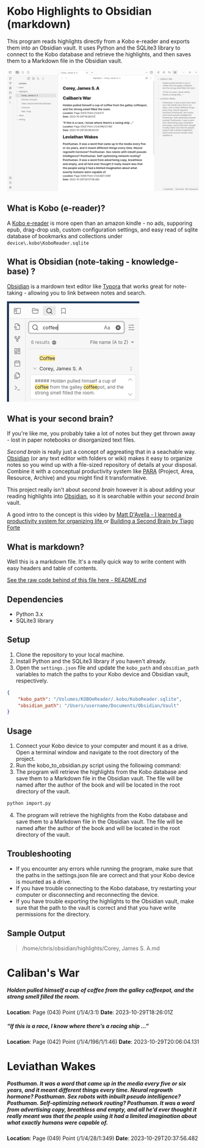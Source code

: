 # Kobo Highlights to Obsidian (markdown)

This program reads highlights directly from a Kobo e-reader and exports them into an Obsidian vault. It uses Python and the SQLite3 library to connect to the Kobo database and retrieve the highlights, and then saves them to a Markdown file in the Obsidian vault.

![Alt text](.img/image.png)

## What is Kobo (e-reader)?

A [Kobo e-reader](https://us.kobobooks.com/pages/why-ereading) is more open than an amazon kindle - no ads, supporing epub, drag-drop usb, custom configuration settings, and easy read of sqlite database of bookmarks and collections under `device\.kobo\KoboReader.sqlite`

## What is Obsidian (note-taking - knowledge-base) ?

[Obsidian](https://obsidian.md/) is a mardown text editor like [Typora](https://typora.io/) that works great for note-taking - allowing you to link between notes and search.

![Alt text](.img/image-1.png)

## What is your second brain?

If you're like me, you probably take a lot of notes but they get thrown away - lost in paper notebooks or disorganized text files.

*Second brain* is really just a concept of aggreating that in a seachable way. [Obsidian](https://obsidian.md/) (or any text editor with folders or wiki) makes it easy to organize notes so you wind up with a file-sized repository of details at your disposal. Combine it with a conceptual productivity system like [PARA](https://fortelabs.com/blog/para/) (Project, Area, Resource, Archive) and you might find it transformative.

This project really isn't about *second brain* however it is about adding your reading highlights into [Obsidian](https://obsidian.md/), so it is searchable within your *second brain* vault.

A good intro to the concept is this video by [Matt D'Avella -  I learned a productivity system for organizing life ](https://www.youtube.com/watch?v=0_44XEVOwek) or [Building a Second Brain by Tiago Forte](https://www.overdrive.com/media/8033824/building-a-second-brain)

## What is markdown?

Well this is a markdown file. It's a really quick way to write content with easy headers and table of contents.

[See the raw code behind of this file here - README.md](https://raw.githubusercontent.com/chrisbrasington/kobo-to-obsidian-import/main/README.md)

## Dependencies

- Python 3.x
- SQLite3 library

## Setup

1. Clone the repository to your local machine.
2. Install Python and the SQLite3 library if you haven't already.
3. Open the `settings.json` file and update the `kobo_path` and `obsidian_path` variables to match the paths to your Kobo device and Obsidian vault, respectively.

```json
{
    "kobo_path": "/Volumes/KOBOeReader/.kobo/KoboReader.sqlite",
    "obsidian_path": "/Users/username/Documents/Obsidian/Vault"
}
```
## Usage
1. Connect your Kobo device to your computer and mount it as a drive.
Open a terminal window and navigate to the root directory of the project.
1. Run the kobo_to_obsidian.py script using the following command:
1. The program will retrieve the highlights from the Kobo database and save them to a Markdown file in the Obsidian vault. The file will be named after the author of the book and will be located in the root directory of the vault.
```bash
python import.py
```
4. The program will retrieve the highlights from the Kobo database and save them to a Markdown file in the Obsidian vault. The file will be named after the author of the book and will be located in the root directory of the vault.

## Troubleshooting
- If you encounter any errors while running the program, make sure that the paths in the settings.json file are correct and that your Kobo device is mounted as a drive.
- If you have trouble connecting to the Kobo database, try restarting your computer or disconnecting and reconnecting the device.
- If you have trouble exporting the highlights to the Obsidian vault, make sure that the path to the vault is correct and that you have write permissions for the directory.

## Sample Output

> /home/chris/obsidian/highlights/Corey, James S. A.md

# Caliban's War
##### Holden pulled himself a cup of coffee from the galley coffeepot, and the strong smell filled the room.
**Location**: Page (043) Point (/1/4/3:1)
**Date**: 2023-10-29T18:26:01Z
##### “If this is a race, I know where there’s a racing ship …”
**Location**: Page (042) Point (/1/4/196/1/1:46)
**Date**: 2023-10-29T20:06:04.131
# Leviathan Wakes
##### Posthuman. It was a word that came up in the media every five or six years, and it meant different things every time. Neural regrowth hormone? Posthuman. Sex robots with inbuilt pseudo intelligence? Posthuman. Self-optimizing network routing? Posthuman. It was a word from advertising copy, breathless and empty, and all he’d ever thought it really meant was that the people using it had a limited imagination about what exactly humans were capable of.
**Location**: Page (049) Point (/1/4/28/1:349)
**Date**: 2023-10-29T20:37:56.482
